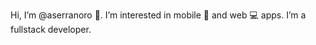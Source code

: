 Hi, I’m @aserranoro 👋. 
I’m interested in mobile 📱 and web 💻 apps.
I’m a fullstack developer.

<!---
aserranoro/aserranoro is a ✨ special ✨ repository because its `README.md` (this file) appears on your GitHub profile.
You can click the Preview link to take a look at your changes.
--->
